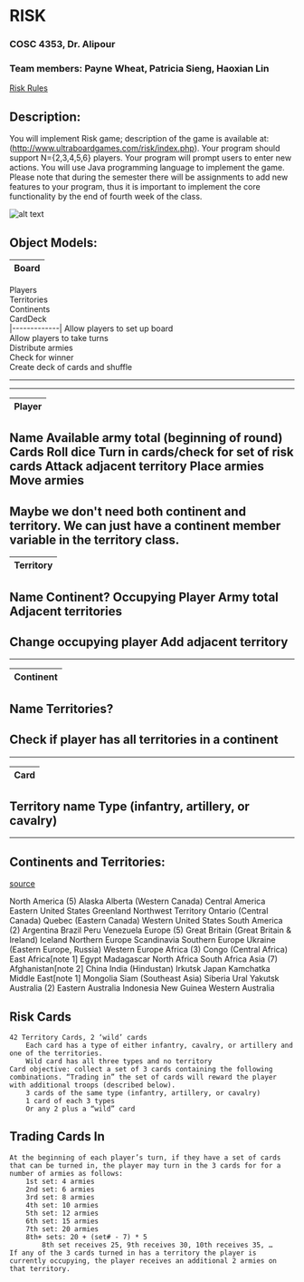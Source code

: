 # RISK
### COSC 4353, Dr. Alipour
### Team members: Payne Wheat, Patricia Sieng, Haoxian Lin


[Risk Rules](https://www.hasbro.com/common/instruct/risk.pdf)

## Description:
You will implement Risk game; 
description of the game is available at: (http://www.ultraboardgames.com/risk/index.php). 
Your program should support  N={2,3,4,5,6} players. 
Your program will prompt users to enter new actions. 
You will use Java programming language to implement the game. 
Please note that during the semester there will be assignments to add new features to your program, 
thus it is important to implement the core functionality by the end of fourth week of the class. 

[riskmap]: https://static1.squarespace.com/static/563fc40de4b06686c7220979/t/5658b45ce4b05e0c71b95004/1448653925676/?format=1500w
![alt text][riskmap]

## Object Models:


| Board |
|-------------|
Players  
Territories  
Continents  
CardDeck  
|-------------|
Allow players to set up board  
Allow players to take turns  
Distribute armies  
Check for winner  
Create deck of cards and shuffle  

--------------------------------


---------------------------------
|           Player              |
--------------------------------|
Name
Available army total (beginning of round)
Cards
Roll dice
Turn in cards/check for set of risk cards
Attack adjacent territory
Place armies
Move armies
--------------------------------



Maybe we don't need both continent and territory. 
We can just have a continent member variable in the territory class.
---------------------------------
|          Territory            |
--------------------------------|
Name
Continent?
Occupying Player
Army total
Adjacent territories
--------------------------------
Change occupying player
Add adjacent territory
--------------------------------



---------------------------------
|           Continent           |
--------------------------------|
Name
Territories?
---------------------------------
Check if player has all territories
in a continent
--------------------------------




---------------------------------
|            Card               |
--------------------------------|
Territory name
Type (infantry, artillery, or cavalry)
--------------------------------

--------------------------------



## Continents and Territories:
[source](https://en.wikipedia.org/wiki/Risk_(game))

North America (5)
    Alaska
    Alberta (Western Canada)
    Central America
    Eastern United States
    Greenland
    Northwest Territory
    Ontario (Central Canada)
    Quebec (Eastern Canada)
    Western United States
South America (2)
    Argentina
    Brazil
    Peru
    Venezuela
Europe (5)
Great Britain (Great Britain & Ireland)
    Iceland
    Northern Europe
    Scandinavia
    Southern Europe
    Ukraine (Eastern Europe, Russia)
    Western Europe
Africa (3)
    Congo (Central Africa)
    East Africa[note 1]
    Egypt
    Madagascar
    North Africa
    South Africa
Asia (7)
    Afghanistan[note 2]
    China
    India (Hindustan)
    Irkutsk
    Japan
    Kamchatka
    Middle East[note 1]
    Mongolia
    Siam (Southeast Asia)
    Siberia
    Ural
    Yakutsk
Australia (2)
    Eastern Australia
    Indonesia
    New Guinea
    Western Australia


## Risk Cards
    42 Territory Cards, 2 ‘wild’ cards
        Each card has a type of either infantry, cavalry, or artillery and one of the territories.
        Wild card has all three types and no territory
    Card objective: collect a set of 3 cards containing the following combinations. “Trading in” the set of cards will reward the player with additional troops (described below).
        3 cards of the same type (infantry, artillery, or cavalry)
        1 card of each 3 types
        Or any 2 plus a “wild” card

## Trading Cards In
    At the beginning of each player’s turn, if they have a set of cards that can be turned in, the player may turn in the 3 cards for for a number of armies as follows:
        1st set: 4 armies
        2nd set: 6 armies
        3rd set: 8 armies
        4th set: 10 armies
        5th set: 12 armies
        6th set: 15 armies
        7th set: 20 armies
        8th+ sets: 20 + (set# - 7) * 5
            8th set receives 25, 9th receives 30, 10th receives 35, …
    If any of the 3 cards turned in has a territory the player is currently occupying, the player receives an additional 2 armies on that territory.
